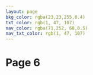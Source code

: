 ```yaml
---
layout: page
bkg_color: rgba(23,23,255,0.4)
txt_color: rgb(1, 47, 107)
nav_color: rgba(71,252, 68,0.5)
nav_txt_color: rgb(1, 47, 107)
---
```


# Page 6
